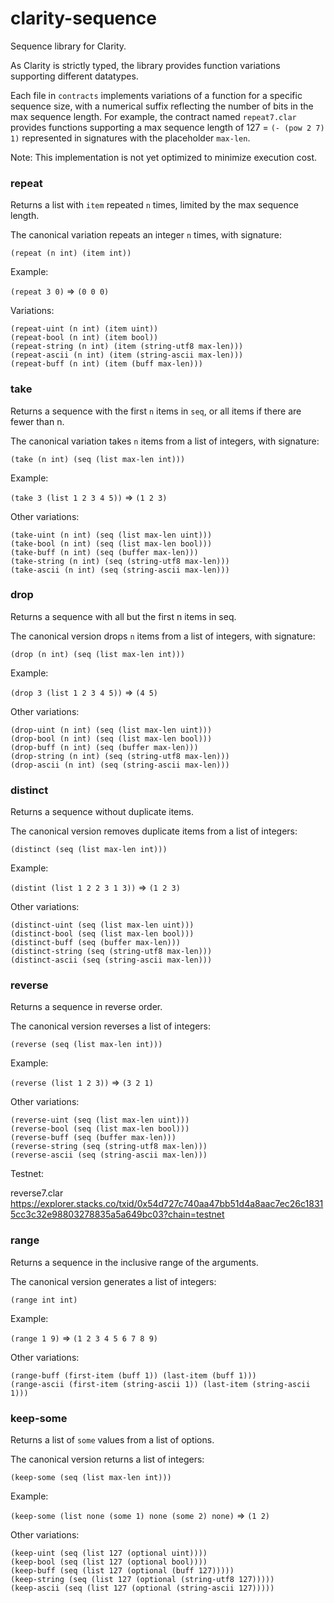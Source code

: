 # clarity-sequence

Sequence library for Clarity.

As Clarity is strictly typed, the library provides function variations supporting different datatypes.

Each file in `contracts` implements variations of a function for a specific sequence size, with 
a numerical suffix reflecting the number of bits in the max sequence length. For example, the contract 
named `repeat7.clar` provides functions supporting a max sequence length of 127 = `(- (pow 2 7) 1)`
represented in signatures with the placeholder `max-len`.

Note: This implementation is not yet optimized to minimize execution cost. 

### repeat

Returns a list with `item` repeated `n` times, limited by the max sequence length.

The canonical variation repeats an integer `n` times, with signature:

```clarity
(repeat (n int) (item int))
```

Example:

`(repeat 3 0)` => `(0 0 0)`

Variations:

```clarity
(repeat-uint (n int) (item uint))
(repeat-bool (n int) (item bool))
(repeat-string (n int) (item (string-utf8 max-len)))
(repeat-ascii (n int) (item (string-ascii max-len)))
(repeat-buff (n int) (item (buff max-len)))
```

### take 

Returns a sequence with the first `n` items in `seq`, or all items if there are fewer than n.

The canonical variation takes `n` items from a list of integers, with signature:

```clarity
(take (n int) (seq (list max-len int)))
```

Example:

`(take 3 (list 1 2 3 4 5))` => `(1 2 3)`

Other variations:

```clarity
(take-uint (n int) (seq (list max-len uint)))
(take-bool (n int) (seq (list max-len bool)))
(take-buff (n int) (seq (buffer max-len)))
(take-string (n int) (seq (string-utf8 max-len)))
(take-ascii (n int) (seq (string-ascii max-len)))
```

### drop

Returns a sequence with all but the first n items in seq.

The canonical version drops `n` items from a list of integers, with signature:

```clarity
(drop (n int) (seq (list max-len int)))
```

Example:

`(drop 3 (list 1 2 3 4 5))` => `(4 5)`

Other variations:

```clarity
(drop-uint (n int) (seq (list max-len uint)))
(drop-bool (n int) (seq (list max-len bool)))
(drop-buff (n int) (seq (buffer max-len)))
(drop-string (n int) (seq (string-utf8 max-len)))
(drop-ascii (n int) (seq (string-ascii max-len)))
```

### distinct 

Returns a sequence without duplicate items.

The canonical version removes duplicate items from a list of integers:

```clarity
(distinct (seq (list max-len int)))
```

Example:

`(distint (list 1 2 2 3 1 3))` => `(1 2 3)`

Other variations:

```clarity
(distinct-uint (seq (list max-len uint)))
(distinct-bool (seq (list max-len bool)))
(distinct-buff (seq (buffer max-len)))
(distinct-string (seq (string-utf8 max-len)))
(distinct-ascii (seq (string-ascii max-len)))
```

### reverse 

Returns a sequence in reverse order.

The canonical version reverses a list of integers:

```clarity
(reverse (seq (list max-len int)))
```

Example:

`(reverse (list 1 2 3))` => `(3 2 1)`

Other variations:

```clarity
(reverse-uint (seq (list max-len uint)))
(reverse-bool (seq (list max-len bool)))
(reverse-buff (seq (buffer max-len)))
(reverse-string (seq (string-utf8 max-len)))
(reverse-ascii (seq (string-ascii max-len)))
```

Testnet:

reverse7.clar  
https://explorer.stacks.co/txid/0x54d727c740aa47bb51d4a8aac7ec26c18315cc3c32e98803278835a5a649bc03?chain=testnet

### range

Returns a sequence in the inclusive range of the arguments.

The canonical version generates a list of integers:

```clarity
(range int int)
```

Example:

`(range 1 9)` => `(1 2 3 4 5 6 7 8 9)`

Other variations:

```clarity
(range-buff (first-item (buff 1)) (last-item (buff 1)))
(range-ascii (first-item (string-ascii 1)) (last-item (string-ascii 1)))
```

### keep-some

Returns a list of `some` values from a list of options.

The canonical version returns a list of integers:

```clarity
(keep-some (seq (list max-len int)))
```

Example:

`(keep-some (list none (some 1) none (some 2) none)` => `(1 2)`

Other variations:

```clarity
(keep-uint (seq (list 127 (optional uint))))
(keep-bool (seq (list 127 (optional bool))))
(keep-buff (seq (list 127 (optional (buff 127)))))
(keep-string (seq (list 127 (optional (string-utf8 127)))))
(keep-ascii (seq (list 127 (optional (string-ascii 127)))))
```
